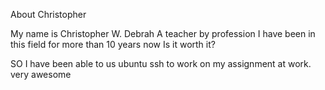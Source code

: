 About Christopher

My name is Christopher W. Debrah
A teacher by profession
I have been in this field for more than 10 years now
Is it worth it?

SO I have been able to us ubuntu ssh to work on my assignment at work. 
very awesome
